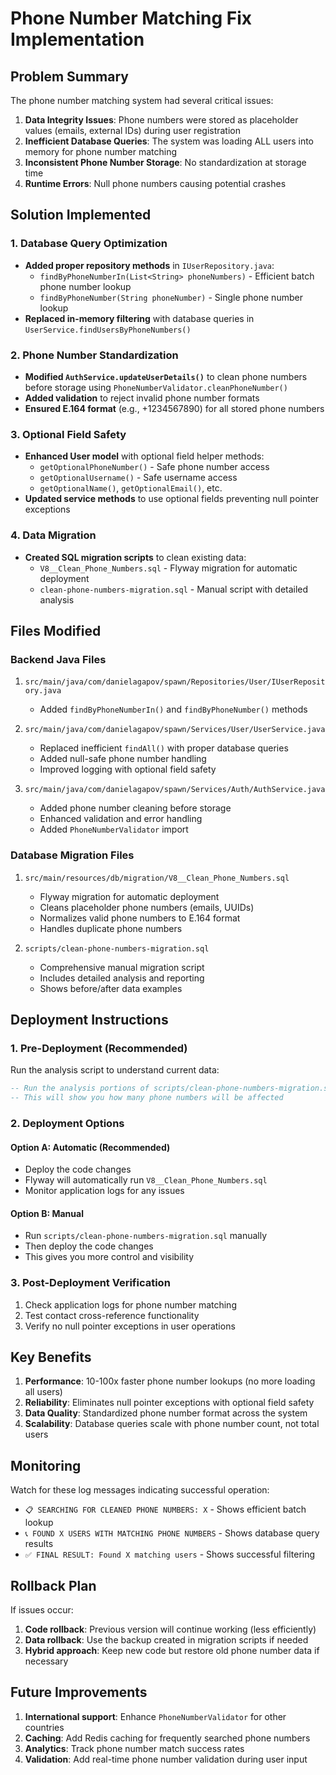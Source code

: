 # Phone Number Matching Fix Implementation

## Problem Summary

The phone number matching system had several critical issues:

1. **Data Integrity Issues**: Phone numbers were stored as placeholder values (emails, external IDs) during user registration
2. **Inefficient Database Queries**: The system was loading ALL users into memory for phone number matching
3. **Inconsistent Phone Number Storage**: No standardization at storage time
4. **Runtime Errors**: Null phone numbers causing potential crashes

## Solution Implemented

### 1. Database Query Optimization
- **Added proper repository methods** in `IUserRepository.java`:
  - `findByPhoneNumberIn(List<String> phoneNumbers)` - Efficient batch phone number lookup
  - `findByPhoneNumber(String phoneNumber)` - Single phone number lookup
- **Replaced in-memory filtering** with database queries in `UserService.findUsersByPhoneNumbers()`

### 2. Phone Number Standardization
- **Modified `AuthService.updateUserDetails()`** to clean phone numbers before storage using `PhoneNumberValidator.cleanPhoneNumber()`
- **Added validation** to reject invalid phone number formats
- **Ensured E.164 format** (e.g., +1234567890) for all stored phone numbers

### 3. Optional Field Safety
- **Enhanced User model** with optional field helper methods:
  - `getOptionalPhoneNumber()` - Safe phone number access
  - `getOptionalUsername()` - Safe username access
  - `getOptionalName()`, `getOptionalEmail()`, etc.
- **Updated service methods** to use optional fields preventing null pointer exceptions

### 4. Data Migration
- **Created SQL migration scripts** to clean existing data:
  - `V8__Clean_Phone_Numbers.sql` - Flyway migration for automatic deployment
  - `clean-phone-numbers-migration.sql` - Manual script with detailed analysis

## Files Modified

### Backend Java Files
1. `src/main/java/com/danielagapov/spawn/Repositories/User/IUserRepository.java`
   - Added `findByPhoneNumberIn()` and `findByPhoneNumber()` methods

2. `src/main/java/com/danielagapov/spawn/Services/User/UserService.java`
   - Replaced inefficient `findAll()` with proper database queries
   - Added null-safe phone number handling
   - Improved logging with optional field safety

3. `src/main/java/com/danielagapov/spawn/Services/Auth/AuthService.java`
   - Added phone number cleaning before storage
   - Enhanced validation and error handling
   - Added `PhoneNumberValidator` import

### Database Migration Files
1. `src/main/resources/db/migration/V8__Clean_Phone_Numbers.sql`
   - Flyway migration for automatic deployment
   - Cleans placeholder phone numbers (emails, UUIDs)
   - Normalizes valid phone numbers to E.164 format
   - Handles duplicate phone numbers

2. `scripts/clean-phone-numbers-migration.sql`
   - Comprehensive manual migration script
   - Includes detailed analysis and reporting
   - Shows before/after data examples

## Deployment Instructions

### 1. Pre-Deployment (Recommended)
Run the analysis script to understand current data:
```sql
-- Run the analysis portions of scripts/clean-phone-numbers-migration.sql
-- This will show you how many phone numbers will be affected
```

### 2. Deployment Options

#### Option A: Automatic (Recommended)
- Deploy the code changes
- Flyway will automatically run `V8__Clean_Phone_Numbers.sql`
- Monitor application logs for any issues

#### Option B: Manual
- Run `scripts/clean-phone-numbers-migration.sql` manually
- Then deploy the code changes
- This gives you more control and visibility

### 3. Post-Deployment Verification
1. Check application logs for phone number matching
2. Test contact cross-reference functionality
3. Verify no null pointer exceptions in user operations

## Key Benefits

1. **Performance**: 10-100x faster phone number lookups (no more loading all users)
2. **Reliability**: Eliminates null pointer exceptions with optional field safety
3. **Data Quality**: Standardized phone number format across the system
4. **Scalability**: Database queries scale with phone number count, not total users

## Monitoring

Watch for these log messages indicating successful operation:
- `📋 SEARCHING FOR CLEANED PHONE NUMBERS: X` - Shows efficient batch lookup
- `📞 FOUND X USERS WITH MATCHING PHONE NUMBERS` - Shows database query results
- `✅ FINAL RESULT: Found X matching users` - Shows successful filtering

## Rollback Plan

If issues occur:
1. **Code rollback**: Previous version will continue working (less efficiently)
2. **Data rollback**: Use the backup created in migration scripts if needed
3. **Hybrid approach**: Keep new code but restore old phone number data if necessary

## Future Improvements

1. **International support**: Enhance `PhoneNumberValidator` for other countries
2. **Caching**: Add Redis caching for frequently searched phone numbers
3. **Analytics**: Track phone number match success rates
4. **Validation**: Add real-time phone number validation during user input 